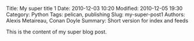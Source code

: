 Title: My super title 1
Date: 2010-12-03 10:20
Modified: 2010-12-05 19:30
Category: Python
Tags: pelican, publishing
Slug: my-super-post1
Authors: Alexis Metaireau, Conan Doyle
Summary: Short version for index and feeds

This is the content of my super blog post.